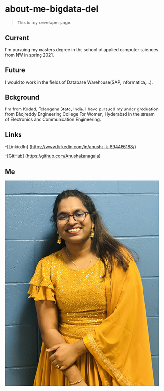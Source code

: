 # about-me-bigdata-del

 > This is my developer page.

## Current

I'm pursuing my masters degree in the school of applied computer sciences from NW in spring 2021.

## Future

 I would to work in the fields of Database Warehouse(SAP, Informatica,...).

## Bckground 

I'm from Kodad, Telangana State, India. I have pursued my under graduation from Bhojreddy Engineering College For Women, Hyderabad in the stream of Electronics and Communication Engineering. 

## Links

-[LinkiedIn] (https://www.linkedin.com/in/anusha-k-894466188/)

-[GitHub] (https://github.com/Anushakanagala)

## Me

![Image](https://github.com/Anushakanagala/about-me-bigdata-dev/blob/main/IMG_4166.jpg)

